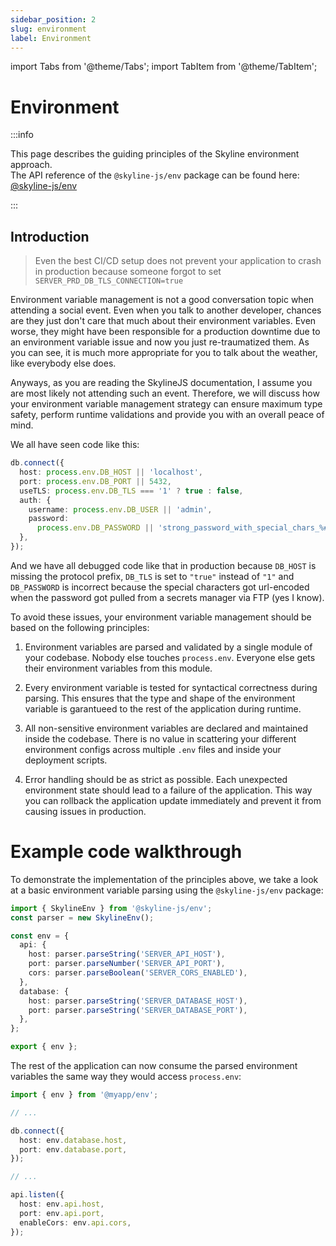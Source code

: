 ```yaml
---
sidebar_position: 2
slug: environment
label: Environment
---
```


import Tabs from '@theme/Tabs';
import TabItem from '@theme/TabItem';

# Environment

:::info

This page describes the guiding principles of the Skyline environment approach. <br />
The API reference of the `@skyline-js/env` package can be found here: [@skyline-js/env](/docs/api-reference/env)

:::

## Introduction

> Even the best CI/CD setup does not prevent your application to crash in production because someone forgot to set `SERVER_PRD_DB_TLS_CONNECTION=true`

Environment variable management is not a good conversation topic when attending a social event. Even when you talk to another developer, chances are they just don't care that much about their environment variables.
Even worse, they might have been responsible for a production downtime due to an environment variable issue and now you just re-traumatized them. As you can see, it is much more appropriate for you to talk about the weather, like everybody else does.

Anyways, as you are reading the SkylineJS documentation, I assume you are most likely not attending such an event. Therefore, we will discuss how your environment variable management strategy can ensure maximum type safety, perform runtime validations and provide you with an overall peace of mind.

We all have seen code like this:

```ts
db.connect({
  host: process.env.DB_HOST || 'localhost',
  port: process.env.DB_PORT || 5432,
  useTLS: process.env.DB_TLS === '1' ? true : false,
  auth: {
    username: process.env.DB_USER || 'admin',
    password:
      process.env.DB_PASSWORD || 'strong_password_with_special_chars_%#!',
  },
});
```

And we have all debugged code like that in production because `DB_HOST` is missing the protocol prefix, `DB_TLS` is set to `"true"` instead of `"1"` and `DB_PASSWORD` is incorrect because the special characters got url-encoded when the password got pulled from a secrets manager via FTP (yes I know).

To avoid these issues, your environment variable management should be based on the following principles:

1. Environment variables are parsed and validated by a single module of your codebase. Nobody else touches `process.env`. Everyone else gets their environment variables from this module.

2. Every environment variable is tested for syntactical correctness during parsing. This ensures that the type and shape of the environment variable is garantueed to the rest of the application during runtime.

3. All non-sensitive environment variables are declared and maintained inside the codebase. There is no value in scattering your different environment configs across multiple `.env` files and inside your deployment scripts.

4. Error handling should be as strict as possible. Each unexpected environment state should lead to a failure of the application. This way you can rollback the application update immediately and prevent it from causing issues in production.

# Example code walkthrough

To demonstrate the implementation of the principles above, we take a look at a basic environment variable parsing using the `@skyline-js/env` package:

```ts
import { SkylineEnv } from '@skyline-js/env';
const parser = new SkylineEnv();

const env = {
  api: {
    host: parser.parseString('SERVER_API_HOST'),
    port: parser.parseNumber('SERVER_API_PORT'),
    cors: parser.parseBoolean('SERVER_CORS_ENABLED'),
  },
  database: {
    host: parser.parseString('SERVER_DATABASE_HOST'),
    port: parser.parseString('SERVER_DATABASE_PORT'),
  },
};

export { env };
```

The rest of the application can now consume the parsed environment variables the same way they would access `process.env`:

```ts
import { env } from '@myapp/env';

// ...

db.connect({
  host: env.database.host,
  port: env.database.port,
});

// ...

api.listen({
  host: env.api.host,
  port: env.api.port,
  enableCors: env.api.cors,
});
```

<!--
## Derived state

The environment is not the time to derive any state/ configs.
The env should be an exact representation of your env vars.
decryption/ encryption

RuntimeEnvironemt -> DEV, CI, PRD
base64 encoding etc?

Example: Redis host + port. You might have 10 features that want to create a redis connection
-->
